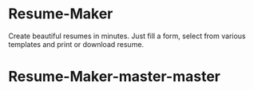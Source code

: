 # Resume-Maker
Create beautiful resumes in minutes. Just fill a form, select from various templates and print or download resume.


# Resume-Maker-master-master
